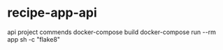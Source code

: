 # recipe-app-api
api project
commends docker-compose build
docker-compose run --rm app sh -c "flake8"